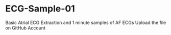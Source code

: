 # ECG-Sample-01
 Basic Atrial ECG Extraction and 1 minute samples of AF ECGs
 Upload the file on GitHub Account
